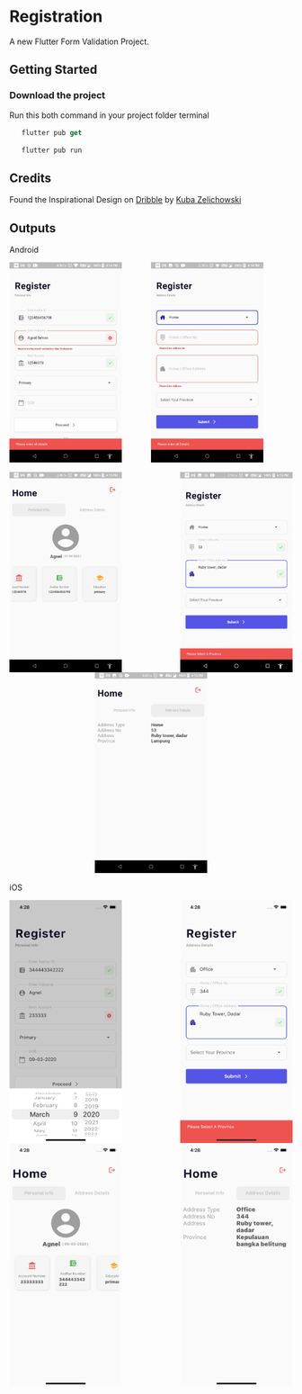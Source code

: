 # Registration

A new Flutter Form Validation Project.

## Getting Started

### Download the project 

Run this both command in your project folder terminal
```dart
   flutter pub get 
```
```dart
   flutter pub run
```


## Credits

Found the Inspirational Design on <a href="https://dribbble.com/shots/11583564-Mobile-Sign-Up-Form" target="_blank">Dribble</a> by <a href="https://dribbble.com/kubazelichowski" target="_blank">Kuba Zelichowski</a>

## Outputs
Android

<img align="left" width=200 src="outputs/android/1.jpeg">
<p align="center"><img width=200 src="outputs/android/2.jpeg"></p>
<img align="right" width=200 src="outputs/android/3.jpeg">
<img align="left" width=200 src="outputs/android/4.jpeg">
<p align="center"><img width=200 src="outputs/android/5.jpeg"></p>

iOS

<img align="left" width=200 src="outputs/ios/1.png">
<img align="right" width=200 src="outputs/ios/2.png">
<img align="left" width=200 src="outputs/ios/3.png">
<img align="right" width=200 src="outputs/ios/4.png">


